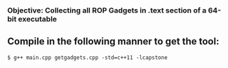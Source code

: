 ### Objective: Collecting all ROP Gadgets in .text section of a 64-bit executable

## Compile in the following manner to get the tool: 

	$ g++ main.cpp getgadgets.cpp -std=c++11 -lcapstone 
